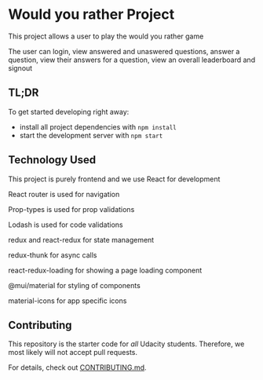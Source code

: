 # Would you rather Project

This project allows a user to play the would you rather game

The user can login, view answered and unaswered questions, answer a question, view their answers for a question, view an overall leaderboard and signout


## TL;DR

To get started developing right away:

* install all project dependencies with `npm install`
* start the development server with `npm start`


## Technology Used
This project is purely frontend and we use React for development

React router is used for navigation

Prop-types is used for prop validations

Lodash is used for code validations

redux and react-redux for state management

redux-thunk for async calls

react-redux-loading for showing a page loading component

@mui/material for styling of components

material-icons for app specific icons

## Contributing

This repository is the starter code for _all_ Udacity students. Therefore, we most likely will not accept pull requests.

For details, check out [CONTRIBUTING.md](CONTRIBUTING.md).